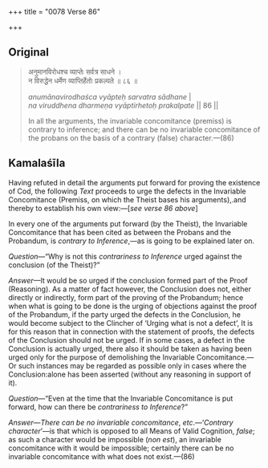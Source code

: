+++
title = "0078 Verse 86"

+++
## Original 
>
> अनुमानविरोधश्च व्याप्तेः सर्वत्र साधने ।  
> न विरुद्धेन धर्मेण व्याप्तिर्हेतोः प्रकल्पते ॥ ८६ ॥ 
>
> *anumānavirodhaśca vyāpteḥ sarvatra sādhane* \|  
> *na viruddhena dharmeṇa vyāptirhetoḥ prakalpate* \|\| 86 \|\| 
>
> In all the arguments, the invariable concomitance (premiss) is contrary to inference; and there can be no invariable concomitance of the probans on the basis of a contrary (false) character.—(86)



## Kamalaśīla

Having refuted in detail the arguments put forward for proving the existence of Cod, the following *Text* proceeds to urge the defects in the Invariable Concomitance (Premiss, on which the Theist bases his arguments),.and thereby to establish his own view:—[*see verse 86 above*]

In every one of the arguments put forward (by the Theist), the Invariable Concomitance that has been cited as between the Probans and the Probandum, is *contrary to Inference*,—as is going to be explained later on.

*Question*—“Why is not this *contrariness to Inference* urged against the conclusion (of the Theist)?”

*Answer*—It would be so urged if the conclusion formed part of the Proof (Reasoning). As a matter of fact however, the Conclusion does not, either directly or indirectly, form part of the proving of the Probandum; hence when what is going to be done is the urging of objections against the proof of the Probandum, if the party urged the defects in the Conclusion, he would become subject to the Clincher of ‘Urging what is not a defect’, It is for this reason that in connection with the statement of proofs, the defects of the Conclusion should not be urged. If in some cases, a defect in the Conclusion is actually urged, there also it should be taken as having been urged only for the purpose of demolishing the Invariable Concomitance.—Or such instances may be regarded as possible only in cases where the Conclusion:alone has been asserted (without any reasoning in support of it).

*Question*—“Even at the time that the Invariable Concomitance is put forward, how can there be *contrariness to Inference*?”

*Answer—There can be no invariable concomitance*, *etc*.—‘*Contrary character*’—is that which is opposed to all Means of Valid Cognition, *false*; as such a character would be impossible (*non est*), an invariable concomitance with it would be impossible; certainly there can be no invariable concomitance with what does not exist.—(86)


